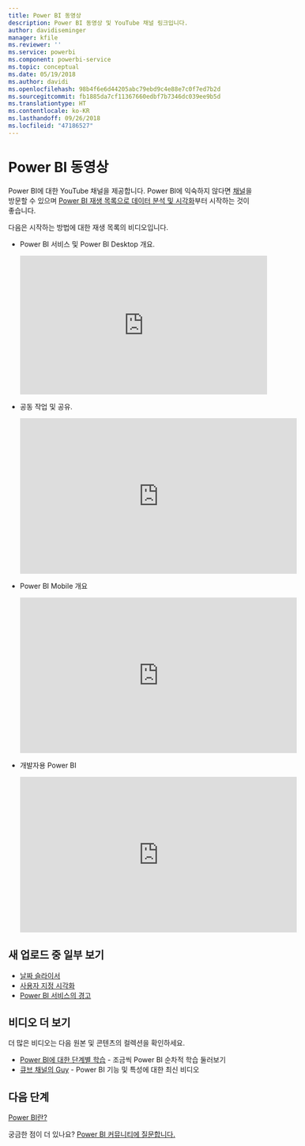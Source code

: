 ```yaml
---
title: Power BI 동영상
description: Power BI 동영상 및 YouTube 채널 링크입니다.
author: davidiseminger
manager: kfile
ms.reviewer: ''
ms.service: powerbi
ms.component: powerbi-service
ms.topic: conceptual
ms.date: 05/19/2018
ms.author: davidi
ms.openlocfilehash: 98b4f6e6d44205abc79ebd9c4e88e7c0f7ed7b2d
ms.sourcegitcommit: fb1885da7cf11367660edbf7b7346dc039ee9b5d
ms.translationtype: HT
ms.contentlocale: ko-KR
ms.lasthandoff: 09/26/2018
ms.locfileid: "47186527"
---
```

# <a name="power-bi-videos"></a>Power BI 동영상
Power BI에 대한 YouTube 채널을 제공합니다. Power BI에 익숙하지 않다면 [채널](https://www.youtube.com/user/mspowerbi/videos)을 방문할 수 있으며 [Power BI 재생 목록으로 데이터 분석 및 시각화](https://www.youtube.com/playlist?list=PL1N57mwBHtN0JFoKSR0n-tBkUJHeMP2cP)부터 시작하는 것이 좋습니다.

다음은 시작하는 방법에 대한 재생 목록의 비디오입니다.

* Power BI 서비스 및 Power BI Desktop 개요.
  
  <iframe width="500" height="281" src="https://www.youtube.com/embed/l2wy4XgQIu0" frameborder="0" allowfullscreen></iframe>
* 공동 작업 및 공유.
  
  <iframe width="560" height="315" src="https://www.youtube.com/embed/5DABLeJzQYM" frameborder="0" allow="autoplay; encrypted-media" allowfullscreen></iframe>
* Power BI Mobile 개요
  
  <iframe width="560" height="315" src="https://www.youtube.com/embed/07uBWhaCo78" frameborder="0" allow="autoplay; encrypted-media" allowfullscreen></iframe>

* 개발자용 Power BI
  <iframe width="560" height="315" src="https://www.youtube.com/embed/47uXJW1GIUY" frameborder="0" allow="autoplay; encrypted-media" allowfullscreen></iframe>  

## <a name="watch-some-of-our-new-uploads"></a>새 업로드 중 일부 보기
* [날짜 슬라이서](https://youtu.be/V7i82ZZm0vw)
* [사용자 지정 시각화](https://youtu.be/d-rXAJ3_uAo)
* [Power BI 서비스의 경고](https://youtu.be/JbL2-HJ8clE)

## <a name="more-videos"></a>비디오 더 보기
더 많은 비디오는 다음 원본 및 콘텐츠의 컬렉션을 확인하세요.

* [Power BI에 대한 단계별 학습](https://powerbi.microsoft.com/guided-learning/) - 조금씩 Power BI 순차적 학습 둘러보기
* [큐브 채널의 Guy](https://www.youtube.com/channel/UCFp1vaKzpfvoGai0vE5VJ0w) - Power BI 기능 및 특성에 대한 최신 비디오

## <a name="next-steps"></a>다음 단계
[Power BI란?](power-bi-overview.md)

궁금한 점이 더 있나요? [Power BI 커뮤니티에 질문합니다.](http://community.powerbi.com/)

